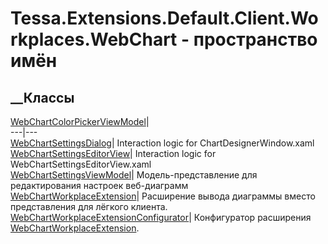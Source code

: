 # Tessa.Extensions.Default.Client.Workplaces.WebChart - пространство имён
## __Классы
[WebChartColorPickerViewModel](T_Tessa_Extensions_Default_Client_Workplaces_WebChart_WebChartColorPickerViewModel.htm)|  
---|---  
[WebChartSettingsDialog](T_Tessa_Extensions_Default_Client_Workplaces_WebChart_WebChartSettingsDialog.htm)|
Interaction logic for ChartDesignerWindow.xaml  
[WebChartSettingsEditorView](T_Tessa_Extensions_Default_Client_Workplaces_WebChart_WebChartSettingsEditorView.htm)|
Interaction logic for WebChartSettingsEditorView.xaml  
[WebChartSettingsViewModel](T_Tessa_Extensions_Default_Client_Workplaces_WebChart_WebChartSettingsViewModel.htm)|
Модель-представление для редактирования настроек веб-диаграмм  
[WebChartWorkplaceExtension](T_Tessa_Extensions_Default_Client_Workplaces_WebChart_WebChartWorkplaceExtension.htm)|
Расширение вывода диаграммы вместо представления для лёгкого клиента.  
[WebChartWorkplaceExtensionConfigurator](T_Tessa_Extensions_Default_Client_Workplaces_WebChart_WebChartWorkplaceExtensionConfigurator.htm)|
Конфигуратор расширения
[WebChartWorkplaceExtension](T_Tessa_Extensions_Default_Client_Workplaces_WebChart_WebChartWorkplaceExtension.htm).
